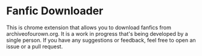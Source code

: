 # Fanfic Downloader

This is chrome extension that allows you to download fanfics from archiveofourown.org. It is a work in progress that's being developed by a single person. If you have any suggestions or feedback, feel free to open an issue or a pull request.
